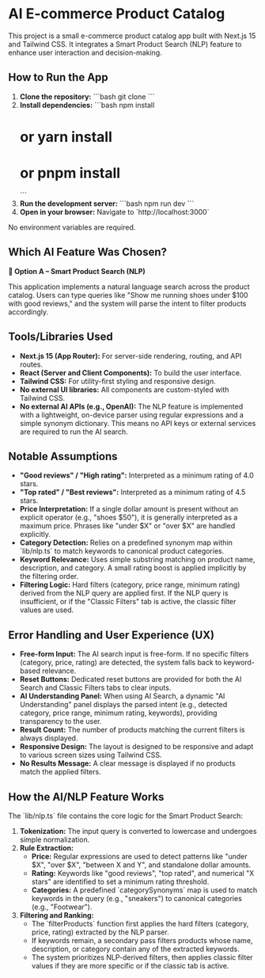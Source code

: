 # AI E-commerce Product Catalog

This project is a small e-commerce product catalog app built with Next.js 15 and Tailwind CSS. It integrates a Smart Product Search (NLP) feature to enhance user interaction and decision-making.

## How to Run the App

1.  **Clone the repository:**
    \`\`\`bash
    git clone <your-repo-link>
    \`\`\`
2.  **Install dependencies:**
    \`\`\`bash
    npm install
    # or yarn install
    # or pnpm install
    \`\`\`
3.  **Run the development server:**
    \`\`\`bash
    npm run dev
    \`\`\`
4.  **Open in your browser:**
    Navigate to \`http://localhost:3000\`

No environment variables are required.

## Which AI Feature Was Chosen?

**🧠 Option A – Smart Product Search (NLP)**

This application implements a natural language search across the product catalog. Users can type queries like "Show me running shoes under $100 with good reviews," and the system will parse the intent to filter products accordingly.

## Tools/Libraries Used

- **Next.js 15 (App Router):** For server-side rendering, routing, and API routes.
- **React (Server and Client Components):** To build the user interface.
- **Tailwind CSS:** For utility-first styling and responsive design.
- **No external UI libraries:** All components are custom-styled with Tailwind CSS.
- **No external AI APIs (e.g., OpenAI):** The NLP feature is implemented with a lightweight, on-device parser using regular expressions and a simple synonym dictionary. This means no API keys or external services are required to run the AI search.

## Notable Assumptions

- **"Good reviews" / "High rating":** Interpreted as a minimum rating of 4.0 stars.
- **"Top rated" / "Best reviews":** Interpreted as a minimum rating of 4.5 stars.
- **Price Interpretation:** If a single dollar amount is present without an explicit operator (e.g., "shoes $50"), it is generally interpreted as a maximum price. Phrases like "under $X" or "over $X" are handled explicitly.
- **Category Detection:** Relies on a predefined synonym map within \`lib/nlp.ts\` to match keywords to canonical product categories.
- **Keyword Relevance:** Uses simple substring matching on product name, description, and category. A small rating boost is applied implicitly by the filtering order.
- **Filtering Logic:** Hard filters (category, price range, minimum rating) derived from the NLP query are applied first. If the NLP query is insufficient, or if the "Classic Filters" tab is active, the classic filter values are used.

## Error Handling and User Experience (UX)

- **Free-form Input:** The AI search input is free-form. If no specific filters (category, price, rating) are detected, the system falls back to keyword-based relevance.
- **Reset Buttons:** Dedicated reset buttons are provided for both the AI Search and Classic Filters tabs to clear inputs.
- **AI Understanding Panel:** When using AI Search, a dynamic "AI Understanding" panel displays the parsed intent (e.g., detected category, price range, minimum rating, keywords), providing transparency to the user.
- **Result Count:** The number of products matching the current filters is always displayed.
- **Responsive Design:** The layout is designed to be responsive and adapt to various screen sizes using Tailwind CSS.
- **No Results Message:** A clear message is displayed if no products match the applied filters.

## How the AI/NLP Feature Works

The \`lib/nlp.ts\` file contains the core logic for the Smart Product Search:

1.  **Tokenization:** The input query is converted to lowercase and undergoes simple normalization.
2.  **Rule Extraction:**
    - **Price:** Regular expressions are used to detect patterns like "under $X", "over $X", "between X and Y", and standalone dollar amounts.
    - **Rating:** Keywords like "good reviews", "top rated", and numerical "X stars" are identified to set a minimum rating threshold.
    - **Categories:** A predefined \`categorySynonyms\` map is used to match keywords in the query (e.g., "sneakers") to canonical categories (e.g., "Footwear").
3.  **Filtering and Ranking:**
    - The \`filterProducts\` function first applies the hard filters (category, price, rating) extracted by the NLP parser.
    - If keywords remain, a secondary pass filters products whose name, description, or category contain any of the extracted keywords.
    - The system prioritizes NLP-derived filters, then applies classic filter values if they are more specific or if the classic tab is active.
